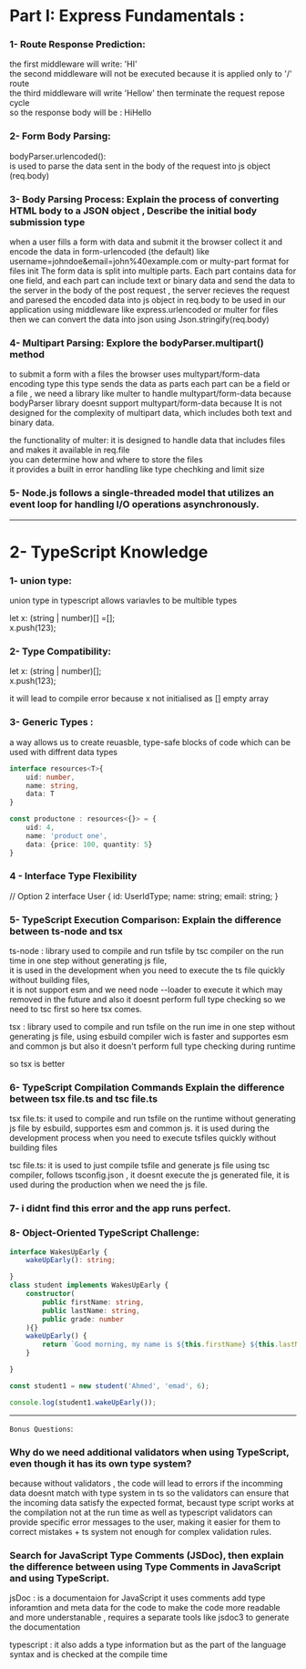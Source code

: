 # Part I: Express Fundamentals :

### 1- Route Response Prediction:
the first middleware will write: 'HI'                                      
the second middleware will not be executed because it is applied only to '/' route                                        
the third middleware  will write 'Hellow' then terminate the request repose cycle                                                                     
so the response body will be : HiHello



### 2- Form Body Parsing:
bodyParser.urlencoded():                                            
 is used to parse the data sent in the body of the request into js object (req.body)


### 3- Body Parsing Process: Explain the process of converting HTML body to a JSON object , Describe the initial body submission type
when a user fills a form with data and submit it the browser collect it and encode the data in form-urlencoded (the default) like username=johndoe&email=john%40example.com
 or multy-part format for files init The form data is split into multiple parts. Each part contains data for one field, and each part can include text or binary data and send the data to the server in the body of the post request ,
the server recieves the request and paresed the encoded data into js object in req.body to be used in our application using middleware like 
express.urlencoded or multer for files then we can convert the data into json using Json.stringify(req.body)



### 4- Multipart Parsing: Explore the bodyParser.multipart() method
to submit a form with a files the browser uses multypart/form-data encoding type this type sends the data as parts each part can be a field or a file , we need a library like multer to handle multypart/form-data because bodyParser library doesnt support multypart/form-data because It is not designed for the complexity of multipart data, which includes both text and binary data.

the functionality of multer: 
it is designed to handle data that includes files and makes it available in req.file                              
you can determine how and where to store the files                                                 
it provides a built in error handling like type chechking and limit size                                                 



### 5-  Node.js follows a single-threaded model that utilizes an event loop for handling I/O operations asynchronously.
___
# 2- TypeScript Knowledge

### 1- union type: 
union type in typescript allows variavles to be multible types  

let x: (string | number)[] =[];                               
x.push(123);

### 2-  Type Compatibility:
let x: (string | number)[];                                                
x.push(123);

it will lead to compile error because x not initialised as [] empty array 

### 3- Generic Types :
a way allows us to create reuasble, type-safe blocks of code which can be used with diffrent data types

``` ts
interface resources<T>{
    uid: number,
    name: string,
    data: T
}

const productone : resources<{}> = {
    uid: 4,
    name: 'product one',
    data: {price: 100, quantity: 5}
}
```

### 4 -  Interface Type Flexibility 
// Option 2
interface User<UserIdType> {
    id: UserIdType;
    name: string;
    email: string;
}


### 5- TypeScript Execution Comparison:  Explain the difference between ts-node and tsx  
ts-node : library used to compile and run tsfile by tsc compiler on the run time in one step without generating js file,                       
 it is used in the development when you need to execute the ts file quickly without building files,                                        
  it is not support esm and we need node --loader to execute it which may removed in the future and also it doesnt perform full type checking so we need to tsc first so here tsx comes.

tsx : library used to compile and run tsfile on the run ime in one step without generating js file,
 using esbuild compiler wich is faster and supportes esm and common js but also it doesn't perform full type checking during runtime

 so tsx is better


### 6- TypeScript Compilation Commands Explain the difference between tsx file.ts and tsc file.ts
 tsx file.ts: it used to compile and run tsfile on the runtime without generating js file by esbuild, supportes esm and common js.
 it is used during the development process when you need to execute tsfiles quickly without building files

 tsc file.ts: it is used to just compile tsfile and generate js file using tsc compiler, follows tsconfig.json , it doesnt execute the js generated file, it is used during the production when we need the js file.



### 7-  i didnt find this error and the app runs perfect.


### 8- Object-Oriented TypeScript Challenge: 
``` ts 
interface WakesUpEarly {
    wakeUpEarly(): string;

}
class student implements WakesUpEarly {
    constructor(
        public firstName: string,
        public lastName: string,
        public grade: number
    ){}
    wakeUpEarly() {
        return `Good morning, my name is ${this.firstName} ${this.lastName}!  in grade ${this.grade} , I wake up every day AT 8AM.`;
    }

}

const student1 = new student('Ahmed', 'emad', 6);

console.log(student1.wakeUpEarly());

```
___
`Bonus Questions`:
### Why do we need additional validators when using TypeScript, even though it has its own type system?

because without validators , the code will lead to errors if the incomming data doesnt match with type system in ts 
so the validators can ensure that the incoming data satisfy the expected format, becaust type script works at the compilation not at the run time as well as typescript validators can provide specific  error messages to the user, making it easier for them to correct mistakes + ts system not  enough for complex validation rules.


### Search for JavaScript Type Comments (JSDoc), then explain the difference between using Type Comments in JavaScript and using TypeScript.

jsDoc : is a documentaion for JavaScript it uses comments add type inforamtion and meta data for the code to make the code more readable and more understanable , requires a separate tools like jsdoc3 to generate the documentation

typescript : it also adds a type information but as the part of the language syntax and is checked at the compile time